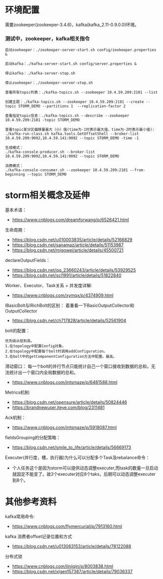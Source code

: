 环境配置
===
需要zookeeper(zookeeper-3.4.6)，kafka(kafka_2.11-0.9.0.0)环境。

### 测试中，zookeeper，kafka相关指令
```text
启动zookeeper：./zookeeper-server-start.sh config/zookeeper.properties &

启动kafka：./kafka-server-start.sh config/server.properties &

停止kafka：./kafka-server-stop.sh

停止zookeeper：./zookeeper-server-stop.sh

查看所有topic列表：./kafka-topics.sh --zookeeper 10.4.59.209:2181 --list

创建主题：./kafka-topics.sh --zookeeper 10.4.59.209:2181 --create --topic STORM_DEMO --partitions 1  --replication-factor 2

查看指定topic信息：./kafka-topics.sh --describe --zookeeper 10.4.59.209:2181 -topic STORM_DEMO

查看topic某分区偏移量最大（小）值(time为-1时表示最大值，time为-2时表示最小值):
./kafka-run-class.sh kafka.tools.GetOffsetShell --broker-list 10.4.59.209:9092,10.4.59.141:9092 --topic STORM_DEMO -time -1

生成模式：
./kafka-console-producer.sh --broker-list 10.4.59.209:9092,10.4.59.141:9092 --topic STORM_DEMO

消费模式：
./kafka-console-consumer.sh --zookeeper 10.4.59.209:2181 --from-beginning --topic STORM_DEMO
```


storm相关概念及延伸
===
基本术语：
+ https://www.cnblogs.com/dreamforwang/p/6526421.html

生命周期：
+ https://blog.csdn.net/u010003835/article/details/52168829
+ https://blog.csdn.net/sanamaz/article/details/51153987
+ https://blog.csdn.net/migowei/article/details/45500721

declareOutputFields：
+ https://blog.csdn.net/qq_23660243/article/details/53929525
+ https://blog.csdn.net/scl1991/article/details/51822840

Worker、Executor、Task关系 + 并发度详解:
+ https://www.cnblogs.com/xymqx/p/4374909.html

IBasicBolt与IRichBolt的区别：
着重看一下BasicOutputCollector和OutputCollector
+ https://blog.csdn.net/ch717828/article/details/52561904

bolt的配置：
```text
优先级从低到高。
1.在topology中配置Config对象。
2.在topology中配置每个bolt时调用addConfiguration。
3.在bolt中的getComponentConfiguration方法中配置。最高。
```

滑动窗口：
每一个bolt的并行节点只能统计自己一个窗口接收到数据的总和，无法统计出一个窗口内全局数据的总和。
+ https://www.cnblogs.com/intsmaze/p/6481588.html

Metrics机制:
+ https://blog.csdn.net/opensure/article/details/50824446
+ https://brandnewuser.iteye.com/blog/2311481

Ack机制：
+ https://www.cnblogs.com/intsmaze/p/5918087.html

fieldsGrouping的分配策略：
+ https://blog.csdn.net/smile_to_life/article/details/56669173

Executer(并行度，槽，执行器)为什么可以分配多个Task及rebalance命令：
+ 个人任务这个是因为storm可以提供动态调整executer,而task的数量一旦启动就固定不能变了。故2个executer对应8个taks，后期可以动态调整executer到8个。 


其他参考资料
===
kafka常用命令:
+ https://www.cnblogs.com/flymercurial/p/7913160.html

kafka 消费者offset记录位置和方式
+ https://blog.csdn.net/u013063153/article/details/78122088

分布式锁
+ https://www.cnblogs.com/linjiqin/p/8003838.html
+ https://blog.csdn.net/xlgen157387/article/details/79036337